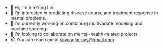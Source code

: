 - 👋 Hi, I’m Sin-Ying Lin.
- 👀 I’m interested in predicting disease course and treatment response in mental problems. 
- 🌱 I’m currently working on combining multivariate modeling and machine learning. 
- 💞️ I’m looking to collaborate on mental-health-related projects.
- 📫 You can reach me at sinyinglin.pys@gmail.com

